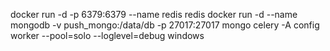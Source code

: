 docker run -d -p 6379:6379 --name redis redis
docker run -d --name mongodb -v push_mongo:/data/db -p 27017:27017 mongo
celery -A config worker --pool=solo --loglevel=debug windows